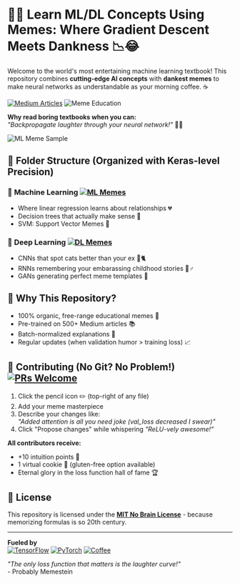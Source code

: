 # 🚀🧠 Learn ML/DL Concepts Using Memes: Where Gradient Descent Meets Dankness 📉😂

Welcome to the world's most entertaining machine learning textbook! This repository combines **cutting-edge AI concepts** with **dankest memes** to make neural networks as understandable as your morning coffee. ☕️

[![Medium Articles](https://img.shields.io/badge/Medium-Follow%20My%20Meme%20Journey-black)](https://medium.com/@sayemuzzamansiam)
![Meme Education](https://img.shields.io/badge/Educational%20Value-99.99%25%20Pure%20Dank-brightgreen)

**Why read boring textbooks when you can:**  
_"Backpropagate laughter through your neural network!"_ 🤖💥

![ML Meme Sample](images/meme_example.gif) <!-- Pro tip: Create an images/ folder for your memes -->

## 📂 Folder Structure (Organized with Keras-level Precision)

### 🤖 **Machine Learning** [![ML Memes](https://img.shields.io/badge/Memes-Supervised%20%26%20Unsupervised-yellow)](Machine%20Learning)
- Where linear regression learns about relationships 💔
- Decision trees that actually make sense 🌳
- SVM: Support Vector Memes 🎯

### 🧠 **Deep Learning** [![DL Memes](https://img.shields.io/badge/Memes-100%25%20Neural-blue)](Deep%20Learning)
- CNNs that spot cats better than your ex 📸🐈
- RNNs remembering your embarassing childhood stories 🤦♂️
- GANs generating perfect meme templates 🎨

## 🎯 Why This Repository?
- 100% organic, free-range educational memes 🌱
- Pre-trained on 500+ Medium articles 📚
- Batch-normalized explanations 🔄
- Regular updates (when validation humor > training loss) 📈

## 🤝 Contributing (No Git? No Problem!) [![PRs Welcome](https://img.shields.io/badge/PRs-Perfectly%20Ridiculous%20Submissions-yellowgreen)](CONTRIBUTING.md)

1. Click the pencil icon ✏️ (top-right of any file)
2. Add your meme masterpiece
3. Describe your changes like:  
   _"Added attention is all you need joke (val_loss decreased I swear)"_
4. Click "Propose changes" while whispering _"ReLU-vely awesome!"_

**All contributors receive:**
- +10 intuition points 🧠
- 1 virtual cookie 🍪 (gluten-free option available)
- Eternal glory in the loss function hall of fame 🏆

## 📜 License
This repository is licensed under the **[MIT No Brain License](LICENSE)** - because memorizing formulas is so 20th century.

---

**Fueled by**  
[![TensorFlow](https://img.shields.io/badge/-TensorFlow-%23FF6F00?logo=TensorFlow)](https://tensorflow.org) 
[![PyTorch](https://img.shields.io/badge/-PyTorch-%23EE4C2C?logo=PyTorch)](https://pytorch.org) 
[![Coffee](https://img.shields.io/badge/Coffee%20Cups-Over_9000-brown)](https://en.wikipedia.org/wiki/Coffee)

_"The only loss function that matters is the laughter curve!"_  
\- Probably Memestein
